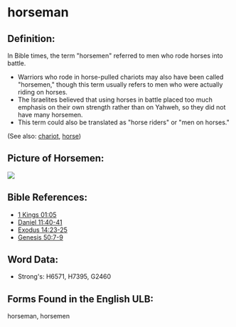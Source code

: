 # horseman

## Definition:

In Bible times, the term "horsemen" referred to men who rode horses into battle.

* Warriors who rode in horse-pulled chariots may also have been called "horsemen," though this term usually refers to men who were actually riding on horses.
* The Israelites believed that using horses in battle placed too much emphasis on their own strength rather than on Yahweh, so they did not have many horsemen.
* This term could also be translated as "horse riders" or "men on horses."

(See also: [chariot](../other/chariot.md), [horse](../other/horse.md))

## Picture of Horsemen:

<a href="https://content.bibletranslationtools.org/WycliffeAssociates/en_tw/raw/branch/master/PNGs/h/Horsemen.png"><img src="https://content.bibletranslationtools.org/WycliffeAssociates/en_tw/raw/branch/master/PNGs/h/Horsemen.png" ></a>

## Bible References:

* [1 Kings 01:05](rc://en/tn/help/1ki/01/05)
* [Daniel 11:40-41](rc://en/tn/help/dan/11/40)
* [Exodus 14:23-25](rc://en/tn/help/exo/14/23)
* [Genesis 50:7-9](rc://en/tn/help/gen/50/07)

## Word Data:

* Strong's: H6571, H7395, G2460

## Forms Found in the English ULB:

horseman, horsemen


